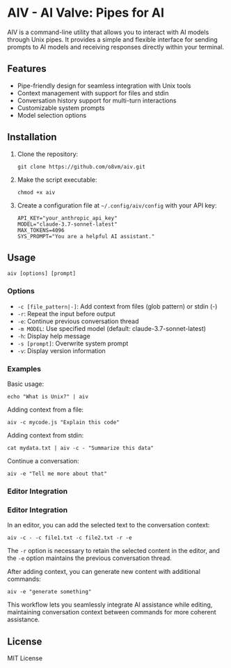 # AIV - AI Valve: Pipes for AI

AIV is a command-line utility that allows you to interact with AI models through Unix pipes. It provides a simple and flexible interface for sending prompts to AI models and receiving responses directly within your terminal.

## Features

- Pipe-friendly design for seamless integration with Unix tools
- Context management with support for files and stdin
- Conversation history support for multi-turn interactions
- Customizable system prompts
- Model selection options

## Installation

1. Clone the repository:
   ```
   git clone https://github.com/o8vm/aiv.git
   ```

2. Make the script executable:
   ```
   chmod +x aiv
   ```

3. Create a configuration file at `~/.config/aiv/config` with your API key:
   ```
   API_KEY="your_anthropic_api_key"
   MODEL="claude-3.7-sonnet-latest"
   MAX_TOKENS=4096
   SYS_PROMPT="You are a helpful AI assistant."
   ```

## Usage

```
aiv [options] [prompt]
```

### Options

- `-c [file_pattern|-]`: Add context from files (glob pattern) or stdin (-)
- `-r`: Repeat the input before output
- `-e`: Continue previous conversation thread
- `-m MODEL`: Use specified model (default: claude-3.7-sonnet-latest)
- `-h`: Display help message
- `-s [prompt]`: Overwrite system prompt
- `-v`: Display version information

### Examples

Basic usage:
```
echo "What is Unix?" | aiv
```

Adding context from a file:
```
aiv -c mycode.js "Explain this code"
```

Adding context from stdin:
```
cat mydata.txt | aiv -c - "Summarize this data"
```

Continue a conversation:
```
aiv -e "Tell me more about that"
```

### Editor Integration

### Editor Integration

In an editor, you can add the selected text to the conversation context:
```
aiv -c - -c file1.txt -c file2.txt -r -e 
```
The `-r` option is necessary to retain the selected content in the editor, and the `-e` option maintains the previous conversation thread.

After adding context, you can generate new content with additional commands:
```
aiv -e "generate something"
```

This workflow lets you seamlessly integrate AI assistance while editing, maintaining conversation context between commands for more coherent assistance.

## License

MIT License

